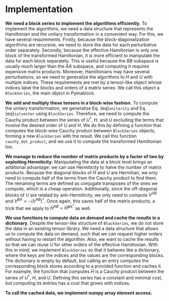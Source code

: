 # Implementation

**We need a block series to implement the algorithms efficiently.**
To implement the algorithms, we need a data structure that represents the
Hamiltonian and the unitary transformation in a convenient way.
For this, we have several requirements.
Firstly, because the block-diagonalization algorithms are recursive, we need to
store the data for each perturbative order separately.
Secondly, because the effective Hamiltonian is only one block of the transformed
Hamiltonian, it is more efficient to manipulate the data for each block
separately.
This is useful because the $BB$ subspace is usually much larger than the $AA$
subspace, and computing it requires expensive matrix products.
Moreover, Hamiltonians may have several perturbations, so we need to generalize
the algorithms to $H$ and $U$ with multiple indices.
These requirements are met by a tensor-like object whose indices label the
blocks and orders of a matrix series.
We call this object a `BlockSeries`, the main object in Pymablock.

**We add and multiply these tensors in a block-wise fashion.**
To compute the unitary transformation, we generalize Eq. {eq}`unitarity` and
Eq. {eq}`sylvester` using `BlockSeries`.
Therefore, we need to compute the Cauchy product between the series of
$U^\dagger$, $H$, and $U$ excluding the terms that involve the desired order of
$U$ and $H$.
We do this by defining a function that computes the block-wise Cauchy product
between `BlockSeries` objects, forming a new `BlockSeries` with the result.
We call this function `cauchy_dot_product`, and we use it to compute the
transformed Hamiltonian too.

**We manage to reduce the number of matrix products by a factor of two by
exploiting Hermiticity.**
Manipulating the data at a block level brings an additional advantage:
we can use Hermiticity to halve the number of matrix products.
Because the diagonal blocks of $\tilde{H}$ and $U$ are Hermitian, we only need
to compute half of the terms from the Cauchy product to find them.
The remaining terms are defined as conjugate transposes of the ones we compute,
which is a cheap operation.
Additionally, since the off-diagonal blocks of $U$ are related by anti-Hermiticity,
we only need to compute $V^{AB}$ and $V^{BA} = -(V^{AB})^{\dagger}$.
Once again, this saves half of the matrix products, a trick that we apply to
$\tilde{H}^{AB} = \tilde{H}^{BA}^{\dagger}$ as well.

**We use functions to compute data on demand and cache the results in a
dictionary.**
Despite the tensor-like structure of `BlockSeries`, we do not store the data
in an existing tensor library.
We need a data structure that allows us to compute the data on demand, such
that we can request higher orders without having to restart the algorithm.
Also, we want to cache the results so that we can reuse $U$ for other orders of
the effective Hamiltonian.
With this in mind, we implement `BlockSeries` so that it behaves like a
dictionary, where the keys are the indices and the values are the corresponding
blocks.
The dictionary is empty by default, but calling an entry computes the
corresponding block stores according to a provided function and caches it.
For example, the function that computes $\tilde{H}$ is a Cauchy product
between the series of $U^\dagger$, $H$, and $U$.
Defining this series has a constant and minimal cost, but computing its
entries has a cost that grows with indices.

**To call the cached data, we implement numpy array element access.**

<!-- Things to mention:

- Cache, orders of Htilde independent, and requesting more without having to restart
- Linear operators
- Use of hermiticity in cauchy products
- Function to compute data on demand
- Skip zero entries, call several entries at once, masked arrays -->
